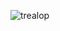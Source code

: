 ![trealop](https://user-images.githubusercontent.com/79563078/134585257-be3f6704-f4c0-4134-a21e-27e6a975ed1b.png)
